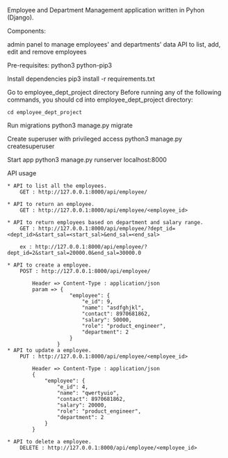 Employee and Department Management application written in Pyhon (Django).

Components:

admin panel to manage employees' and departments' data
API to list, add, edit and remove employees

Pre-requisites:
    python3
    python-pip3

Install dependencies
    pip3 install -r requirements.txt

Go to employee_dept_project directory
    Before running any of the following commands, you should cd into employee_dept_project directory:

    cd employee_dept_project

Run migrations
    python3 manage.py migrate

Create superuser with privileged access
    python3 manage.py createsuperuser

Start app
    python3 manage.py runserver localhost:8000

API usage

    * API to list all the employees.
        GET : http://127.0.0.1:8000/api/employee/

    * API to return an employee.
        GET : http://127.0.0.1:8000/api/employee/<employee_id>
    
    * API to return employees based on department and salary range.
        GET : http://127.0.0.1:8000/api/employee/?dept_id=<dept_id>&start_sal=<start_sal>&end_sal=<end_sal>

        ex : http://127.0.0.1:8000/api/employee/?dept_id=2&start_sal=20000.0&end_sal=30000.0
    
    * API to create a employee.
        POST : http://127.0.0.1:8000/api/employee/

            Header => Content-Type : application/json
            param => {
                        "employee": {
                            "e_id": 9,
                            "name": "asdfghjkl",
                            "contact": 8970681862,
                            "salary": 50000,
                            "role": "product_engineer",
                            "department": 2
                        }
                    }
    * API to update a employee.
        PUT : http://127.0.0.1:8000/api/employee/<employee_id>

            Header => Content-Type : application/json
            {
                "employee": {
                    "e_id": 4,
                    "name": "qwertyuio",
                    "contact": 8970681862,
                    "salary": 20000,
                    "role": "product_engineer",
                    "department": 2
                }
            }

    * API to delete a employee.
        DELETE : http://127.0.0.1:8000/api/employee/<employee_id>
